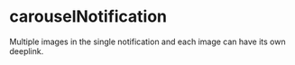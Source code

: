 # carouselNotification
Multiple images in the single notification and each image can have its own deeplink.
